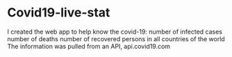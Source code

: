 # Covid19-live-stat
I created the web app to help know the covid-19:
number of infected cases
number of deaths
number of recovered persons in all countries of the world
The information was pulled from an API, api.covid19.com
